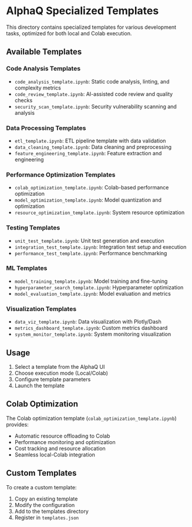 # AlphaQ Specialized Templates

This directory contains specialized templates for various development tasks, optimized for both local and Colab execution.

## Available Templates

### Code Analysis Templates
- `code_analysis_template.ipynb`: Static code analysis, linting, and complexity metrics
- `code_review_template.ipynb`: AI-assisted code review and quality checks
- `security_scan_template.ipynb`: Security vulnerability scanning and analysis

### Data Processing Templates
- `etl_template.ipynb`: ETL pipeline template with data validation
- `data_cleaning_template.ipynb`: Data cleaning and preprocessing
- `feature_engineering_template.ipynb`: Feature extraction and engineering

### Performance Optimization Templates
- `colab_optimization_template.ipynb`: Colab-based performance optimization
- `model_optimization_template.ipynb`: Model quantization and optimization
- `resource_optimization_template.ipynb`: System resource optimization

### Testing Templates
- `unit_test_template.ipynb`: Unit test generation and execution
- `integration_test_template.ipynb`: Integration test setup and execution
- `performance_test_template.ipynb`: Performance benchmarking

### ML Templates
- `model_training_template.ipynb`: Model training and fine-tuning
- `hyperparameter_search_template.ipynb`: Hyperparameter optimization
- `model_evaluation_template.ipynb`: Model evaluation and metrics

### Visualization Templates
- `data_viz_template.ipynb`: Data visualization with Plotly/Dash
- `metrics_dashboard_template.ipynb`: Custom metrics dashboard
- `system_monitor_template.ipynb`: System monitoring visualization

## Usage

1. Select a template from the AlphaQ UI
2. Choose execution mode (Local/Colab)
3. Configure template parameters
4. Launch the template

## Colab Optimization

The Colab optimization template (`colab_optimization_template.ipynb`) provides:
- Automatic resource offloading to Colab
- Performance monitoring and optimization
- Cost tracking and resource allocation
- Seamless local-Colab integration

## Custom Templates

To create a custom template:
1. Copy an existing template
2. Modify the configuration
3. Add to the templates directory
4. Register in `templates.json` 